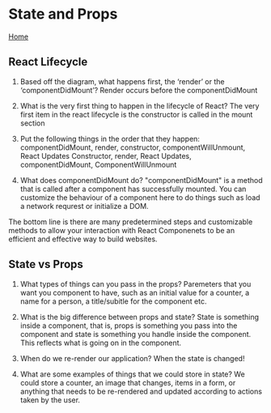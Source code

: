 # State and Props

[Home](../index.md)

## React Lifecycle

1. Based off the diagram, what happens first, the ‘render’ or the ‘componentDidMount’?
Render occurs before the componentDidMount

2. What is the very first thing to happen in the lifecycle of React?
The very first item in the react lifecycle is the constructor is called in the mount section

3. Put the following things in the order that they happen: componentDidMount, render, constructor, componentWillUnmount, React Updates
Constructor, render, React Updates, componentDidMount, ComponentWillUnmount

4. What does componentDidMount do?
"componentDidMount" is a method that is called after a component has successfully mounted. You can customize the behaviour of a component here to do things such as load a network requrest or initialize a DOM.

The bottom line is there are many predetermined steps and customizable methods to allow your interaction with React Componenets to be an efficient and effective way to build websites.

## State vs Props

1. What types of things can you pass in the props?
Paremeters that you want you component to have, such as an initial value for a counter, a name for a person, a title/subitle for the component  etc.

2. What is the big difference between props and state?
State is something inside a component, that is, props is something you pass into the component and state is something you handle inside the component. This reflects what is going on in the component.

3. When do we re-render our application?
When the state is changed!

4. What are some examples of things that we could store in state?
We could store a counter, an image that changes, items in a form, or anything that needs to be re-rendered and updated according to actions taken by the user.
